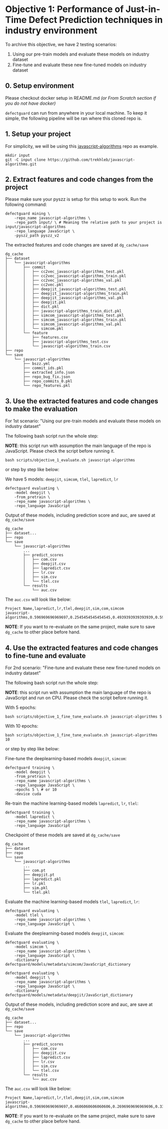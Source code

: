 # Objective 1: Performance of Just-in-Time Defect Prediction techniques in industry environment

To archive this objective, we have 2 testing scenarios:
1. Using our pre-train models and evaluate these models on industry dataset
2. Fine-tune and evaluate these new fine-tuned models on industry dataset

## 0. Setup environment

Please checkout docker setup in README.md _(or From Scratch section if you do not have docker)_

`defectguard` can run from anywhere in your local machine. To keep it simple, the following pipeline will be ran where this cloned repo is.

## 1. Setup your project

For simplicity, we will be using this [javascript-algorithms](https://github.com/trekhleb/javascript-algorithms.git) repo as example.

```
mkdir input
git -C input clone https://github.com/trekhleb/javascript-algorithms.git
```

## 2. Extract features and code changes from the project

Please make sure your pyszz is setup for this setup to work.
Run the following command:
```
defectguard mining \
    -repo_name javascript-algorithms \
    -repo_path input/ \ # Meaning the relative path to your project is input/javascript-algorithms
    -repo_language JavaScript \
    -pyszz_path pyszz_v2
```

The extracted features and code changes are saved at `dg_cache/save`

```
dg_cache
├── dataset
│   └── javascript-algorithms
│       ├── commit
│       │   ├── cc2vec_javascript-algorithms_test.pkl
│       │   ├── cc2vec_javascript-algorithms_train.pkl
│       │   ├── cc2vec_javascript-algorithms_val.pkl
│       │   ├── cc2vec.pkl
│       │   ├── deepjit_javascript-algorithms_test.pkl
│       │   ├── deepjit_javascript-algorithms_train.pkl
│       │   ├── deepjit_javascript-algorithms_val.pkl
│       │   ├── deepjit.pkl
│       │   ├── dict.pkl
│       │   ├── javascript-algorithms_train_dict.pkl
│       │   ├── simcom_javascript-algorithms_test.pkl
│       │   ├── simcom_javascript-algorithms_train.pkl
│       │   ├── simcom_javascript-algorithms_val.pkl
│       │   └── simcom.pkl
│       └── feature
│           ├── features.csv
│           ├── javascript-algorithms_test.csv
│           └── javascript-algorithms_train.csv
├── repo
└── save
    └── javascript-algorithms
        ├── bszz.yml
        ├── commit_ids.pkl
        ├── extracted_info.json
        ├── repo_bug_fix.json
        ├── repo_commits_0.pkl
        └── repo_features.pkl
```
## 3. Use the extracted features and code changes to make the evaluation

For 1st scenario: "Using our pre-train models and evaluate these models on industry dataset"

The following bash script run the whole step:

**NOTE**: this script run with assumption the main language of the repo is JavaScript. Please check the script before running it.
```
bash scripts/objective_1_evaluate.sh javascript-algorithms
```

or step by step like below:

We have 5 models: `deepjit`, `simcom`, `tlel`, `lapredict`, `lr`
```
defectguard evaluating \
    -model deepjit \
    -from_pretrain \
    -repo_name javascript-algorithms \
    -repo_language JavaScript
```

Output of these models, including prediction score and auc, are saved at `dg_cache/save`

```
dg_cache
├── dataset...
├── repo
└── save
    └── javascript-algorithms
        ...
        ├── predict_scores
        │   ├── com.csv
        │   ├── deepjit.csv
        │   ├── lapredict.csv
        │   ├── lr.csv
        │   ├── sim.csv
        │   └── tlel.csv
        └── results
            └── auc.csv
```
The `auc.csv` will look like below:
```
Project Name,lapredict,lr,tlel,deepjit,sim,com,simcom
javascript-algorithms,0.596969696969697,0.2545454545454545,0.4939393939393939,0.593939393939394,0.3909090909090909,0.5545454545454546,0.3999999999999999
```
**NOTE**: If you want to re-evaluate on the same project, make sure to save `dg_cache` to other place before hand.

## 4. Use the extracted features and code changes to fine-tune and evaluate

For 2nd scenario: "Fine-tune and evaluate these new fine-tuned models on industry dataset"

The following bash script run the whole step:

**NOTE**: this script run with assumption the main language of the repo is JavaScript and run on CPU. Please check the script before running it.

With 5 epochs:
```
bash scripts/objective_1_fine_tune_evaluate.sh javascript-algorithms 5
```

With 10 epochs:
```
bash scripts/objective_1_fine_tune_evaluate.sh javascript-algorithms 10
```

or step by step like below:

Fine-tune the deeplearning-based models `deepjit`, `simcom`:
```
defectguard training \
    -model deepjit \
    -from_pretrain \
    -repo_name javascript-algorithms \
    -repo_language JavaScript \
    -epochs 5 \ # or 10
    -device cuda
```

Re-train the machine learning-based models `lapredict`, `lr`, `tlel`:
```
defectguard training \
    -model lapredict \
    -repo_name javascript-algorithms \
    -repo_language JavaScript
```

Checkpoint of these models are saved at `dg_cache/save`
```
dg_cache
├── dataset
├── repo
└── save
    └── javascript-algorithms
        ...
        ├── com.pt
        ├── deepjit.pt
        ├── lapredict.pkl
        ├── lr.pkl
        ├── sim.pkl
        └── tlel.pkl
```

Evaluate the machine learning-based models `tlel`, `lapredict`, `lr`:
```
defectguard evaluating \
    -model tlel \
    -repo_name javascript-algorithms \
    -repo_language JavaScript \
```

Evaluate the deeplearning-based models `deepjit`, `simcom`:
```
defectguard evaluating \
    -model simcom \
    -repo_name javascript-algorithms \
    -repo_language JavaScript \
    -dictionary defectguard/models/metadata/simcom/JavaScript_dictionary
```
```
defectguard evaluating \
    -model deepjit \
    -repo_name javascript-algorithms \
    -repo_language JavaScript \
    -dictionary defectguard/models/metadata/deepjit/JavaScript_dictionary
```

Output of these models, including prediction score and auc, are save at `dg_cache/save`

```
dg_cache
├── dataset...
├── repo
└── save
    └── javascript-algorithms
        ...
        ├── predict_scores
        │   ├── com.csv
        │   ├── deepjit.csv
        │   ├── lapredict.csv
        │   ├── lr.csv
        │   ├── sim.csv
        │   └── tlel.csv
        └── results
            └── auc.csv
```
The `auc.csv` will look like below:
```
Project Name,lapredict,lr,tlel,deepjit,sim,com,simcom
javascript-algorithms,0.596969696969697,0.4606060606060606,0.2696969696969696,0.33636363636363636,0.3909090909090909,0.5545454545454546,0.3999999999999999
```
**NOTE**: If you want to re-evaluate on the same project, make sure to save `dg_cache` to other place before hand.